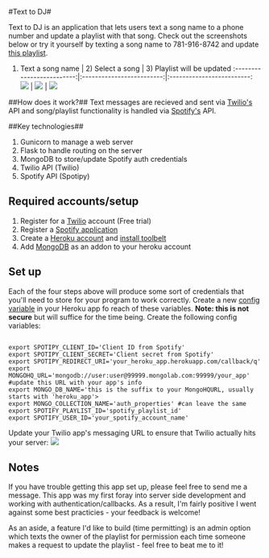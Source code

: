 #Text to DJ#

Text to DJ is an application that lets users text a song name to a phone number and update a playlist with that song. Check out the screenshots below or try it yourself by texting a song name to 781-916-8742 and update [this playlist][4].

1) Text a song name | 2) Select a song | 3) Playlist will be updated
:-------------------------:|:-------------------------:|:-------------------------:
![][1]  |  ![][2] | ![][3]

##How does it work?##
Text messages are recieved and sent via [Twilio's][5] API and song/playlist functionality is handled via [Spotify's][6] API. 

##Key technologies##
1. Gunicorn to manage a web server
2. Flask to handle routing on the server
3. MongoDB to store/update Spotify auth credentials
4. Twilio API (Twilio)
5. Spotify API (Spotipy)

## Required accounts/setup ##
1. Register for a [Twilio][7] account (Free trial) 
2. Register a [Spotify application][8]
3. Create a [Heroku account][11] and [install toolbelt][9]
4. Add [MongoDB][10] as an addon to your heroku account

## Set up ##

Each of the four steps above will produce some sort of credentials that you'll need to store for your program to work correctly. Create a new [config variable][12] in your Heroku app fo reach of these variables. **Note: this is not secure** but will suffice for the time being. Create the following config variables:

<pre><code>
export SPOTIPY_CLIENT_ID='Client ID from Spotify'
export SPOTIPY_CLIENT_SECRET='Client secret from Spotify'
export SPOTIPY_REDIRECT_URI='your_heroku_app.herokuapp.com/callback/q'
export MONGOHQ_URL='mongodb://user:user@99999.mongolab.com:99999/your_app' #update this URL with your app's info
export MONGO_DB_NAME='this is the suffix to your MongoHQURL, usually starts with 'heroku_app'>
export MONGO_COLLECTION_NAME='auth_properties' #can leave the same
export SPOTIFY_PLAYLIST_ID='spotify_playlist_id'
export SPOTIFY_USER_ID='your_spotify_account_name'
</code></pre>

Update your Twilio app's messaging URL to ensure that Twilio actually hits your server:
![][13]

## Notes ##
If you have trouble getting this app set up, please feel free to send me a message. This app was my first foray into server side development and working with authentication/callbacks. As a result, I'm fairly positive I went against some best practicies - your feedback is welcome!

As an aside, a feature I'd like to build (time permitting) is an admin option which texts the owner of the playlist for permission each time someone makes a request to update the playlist - feel free to beat me to it!

[1]:http://i.imgur.com/y6daUDV.png?1
[2]:http://i.imgur.com/yaxqYBc.png?1
[3]:http://i.imgur.com/FNaYzeI.png?1
[4]:http://open.spotify.com/user/jayshahtx/playlist/2OPixCtmCxev1tnBTEAzGd
[5]:https://www.twilio.com/api
[6]:https://developer.spotify.com/web-api/
[7]:https://developer.spotify.com/web-api/
[8]:https://developer.spotify.com/my-applications/#!/applications/create
[9]:https://devcenter.heroku.com/articles/getting-started-with-python#set-up
[10]:https://addons.heroku.com/mongolab
[11]:https://heroku.com
[12]:https://devcenter.heroku.com/articles/config-vars
[13]: http://i.imgur.com/2OMPfTa.png?1
